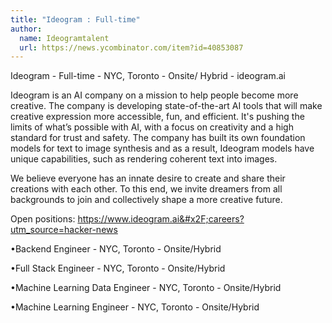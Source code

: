 ```yaml
---
title: "Ideogram : Full-time"
author:
  name: Ideogramtalent
  url: https://news.ycombinator.com/item?id=40853087
---
```

Ideogram - Full-time - NYC, Toronto - Onsite&#x2F; Hybrid - ideogram.ai

Ideogram is an AI company on a mission to help people become more creative. The company is developing state-of-the-art AI tools that will make creative expression more accessible, fun, and efficient. It&#x27;s pushing the limits of what’s possible with AI, with a focus on creativity and a high standard for trust and safety. The company has built its own foundation models for text to image synthesis and as a result, Ideogram models have unique capabilities, such as rendering coherent text into images.

We believe everyone has an innate desire to create and share their creations with each other. To this end, we invite dreamers from all backgrounds to join and collectively shape a more creative future.

Open positions: <a href="https:&#x2F;&#x2F;www.ideogram.ai&#x2F;careers?utm_source=hacker-news" rel="nofollow">https:&#x2F;&#x2F;www.ideogram.ai&#x2F;careers?utm_source=hacker-news</a>

•Backend Engineer - NYC, Toronto - Onsite&#x2F;Hybrid

•Full Stack Engineer - NYC, Toronto - Onsite&#x2F;Hybrid

•Machine Learning Data Engineer - NYC, Toronto - Onsite&#x2F;Hybrid

•Machine Learning Engineer - NYC, Toronto - Onsite&#x2F;Hybrid

